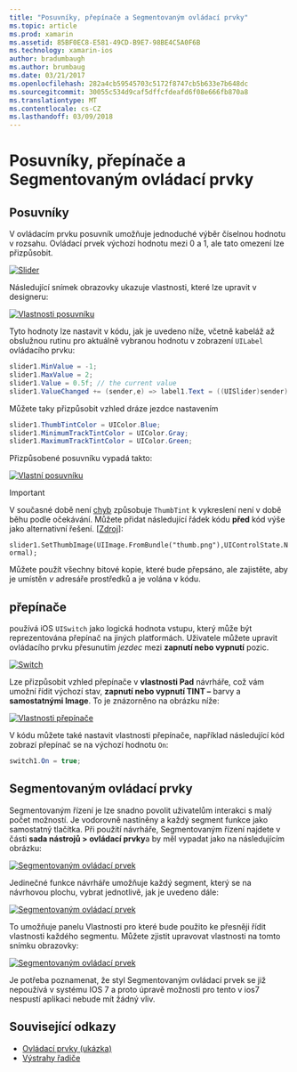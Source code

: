 ```yaml
---
title: "Posuvníky, přepínače a Segmentovaným ovládací prvky"
ms.topic: article
ms.prod: xamarin
ms.assetid: 85BF0EC8-E581-49CD-B9E7-98BE4C5A0F6B
ms.technology: xamarin-ios
author: bradumbaugh
ms.author: brumbaug
ms.date: 03/21/2017
ms.openlocfilehash: 282a4cb59545703c5172f8747cb5b633e7b648dc
ms.sourcegitcommit: 30055c534d9caf5dffcfdeafd6f08e666fb870a8
ms.translationtype: MT
ms.contentlocale: cs-CZ
ms.lasthandoff: 03/09/2018
---
```

# <a name="sliders-switches-and-segmented-controls"></a>Posuvníky, přepínače a Segmentovaným ovládací prvky

<a name="Sliders" />


## <a name="sliders"></a>Posuvníky

V ovládacím prvku posuvník umožňuje jednoduché výběr číselnou hodnotu v rozsahu. Ovládací prvek výchozí hodnotu mezi 0 a 1, ale tato omezení lze přizpůsobit.

 [![](slider-switch-segmented-controls-images/image25a.png "Slider")](slider-switch-segmented-controls-images/image25a.png#lightbox)

Následující snímek obrazovky ukazuje vlastnosti, které lze upravit v designeru:

 [![](slider-switch-segmented-controls-images/image26a.png "Vlastnosti posuvníku")](slider-switch-segmented-controls-images/image25a.png#lightbox)

Tyto hodnoty lze nastavit v kódu, jak je uvedeno níže, včetně kabeláž až obslužnou rutinu pro aktuálně vybranou hodnotu v zobrazení `UILabel` ovládacího prvku:

```csharp
slider1.MinValue = -1;
slider1.MaxValue = 2;
slider1.Value = 0.5f; // the current value
slider1.ValueChanged += (sender,e) => label1.Text = ((UISlider)sender).Value.ToString ();
```

Můžete taky přizpůsobit vzhled dráze jezdce nastavením

```csharp
slider1.ThumbTintColor = UIColor.Blue;
slider1.MinimumTrackTintColor = UIColor.Gray;
slider1.MaximumTrackTintColor = UIColor.Green;
```

Přizpůsobené posuvníku vypadá takto:

 [![](slider-switch-segmented-controls-images/image27a.png "Vlastní posuvníku")](slider-switch-segmented-controls-images/image28a.png#lightbox)

> [!IMPORTANT]
> V současné době není [chyb](http://stackoverflow.com/a/19496179) způsobuje `ThumbTint` k vykreslení není v době běhu podle očekávání. Můžete přidat následující řádek kódu **před** kód výše jako alternativní řešení. [[Zdroj](http://stackoverflow.com/a/21396794)]:
>
> `slider1.SetThumbImage(UIImage.FromBundle("thumb.png"),UIControlState.Normal);`
> 
> Můžete použít všechny bitové kopie, které bude přepsáno, ale zajistěte, aby je umístěn _v_ adresáře prostředků a je volána v kódu.

<a name="Switch" />

## <a name="switch"></a>přepínače

používá iOS `UISwitch` jako logická hodnota vstupu, který může být reprezentována přepínač na jiných platformách. Uživatele můžete upravit ovládacího prvku přesunutím *jezdec* mezi **zapnutí nebo vypnutí** pozic.

 [![](slider-switch-segmented-controls-images/image28a.png "Switch")](slider-switch-segmented-controls-images/image28a.png#lightbox)

Lze přizpůsobit vzhled přepínače v **vlastnosti Pad** návrháře, což vám umožní řídit výchozí stav, **zapnutí nebo vypnutí TINT –** barvy a **samostatnými Image**. To je znázorněno na obrázku níže:

 [![](slider-switch-segmented-controls-images/image29a.png "Vlastnosti přepínače")](slider-switch-segmented-controls-images/image29a.png#lightbox)

V kódu můžete také nastavit vlastnosti přepínače, například následující kód zobrazí přepínač se na výchozí hodnotu `On`:

```csharp
switch1.On = true;
```

 <a name="Segmented_Controls" />


## <a name="segmented-controls"></a>Segmentovaným ovládací prvky

Segmentovaným řízení je lze snadno povolit uživatelům interakci s malý počet možností. Je vodorovně nastíněny a každý segment funkce jako samostatný tlačítka. Při použití návrháře, Segmentovaným řízení najdete v části **sada nástrojů > ovládací prvky**a by měl vypadat jako na následujícím obrázku:

 [![](slider-switch-segmented-controls-images/segmentedcontrol.png "Segmentovaným ovládací prvek")](slider-switch-segmented-controls-images/segmentedcontrol.png#lightbox)

Jedinečné funkce návrháře umožňuje každý segment, který se na návrhovou plochu, vybrat jednotlivě, jak je uvedeno dále:

 [![](slider-switch-segmented-controls-images/segmentedcontrolselection.png "Segmentovaným ovládací prvek")](slider-switch-segmented-controls-images/segmentedcontrolselection.png#lightbox)

To umožňuje panelu Vlastnosti pro které bude použito ke přesněji řídit vlastnosti každého segmentu. Můžete zjistit upravovat vlastnosti na tomto snímku obrazovky:

 [![](slider-switch-segmented-controls-images/segmentedcontrolproperties.png "Segmentovaným ovládací prvek")](slider-switch-segmented-controls-images/segmentedcontrolproperties.png#lightbox)

Je potřeba poznamenat, že styl Segmentovaným ovládací prvek se již nepoužívá v systému IOS 7 a proto úpravě možnosti pro tento v ios7 nespustí aplikaci nebude mít žádný vliv.

## <a name="related-links"></a>Související odkazy

- [Ovládací prvky (ukázka)](https://developer.xamarin.com/samples/Controls/)
- [Výstrahy řadiče](https://developer.xamarin.com/recipes/ios/standard_controls/alertcontroller/)

